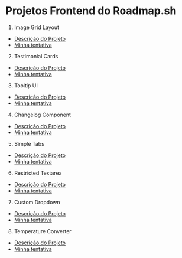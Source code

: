 # Projetos Frontend do Roadmap.sh

1. Image Grid Layout
- [Descrição do Projeto](https://roadmap.sh/projects/image-grid)
- [Minha tentativa](./image-grid)

2. Testimonial Cards
- [Descrição do Projeto](https://roadmap.sh/projects/testimonial-cards)
- [Minha tentativa](./testimonial-cards)

3. Tooltip UI
- [Descrição do Projeto](https://roadmap.sh/projects/tooltip-ui)
- [Minha tentativa](./tooltip-ui)

4. Changelog Component
- [Descrição do Projeto](https://roadmap.sh/projects/changelog-component)
- [Minha tentativa](./changelog-component)

5. Simple Tabs
- [Descrição do Projeto](https://roadmap.sh/projects/simple-tabs)
- [Minha tentativa](./simple-tabs)

6. Restricted Textarea
- [Descrição do Projeto](https://roadmap.sh/projects/restricted-textarea)
- [Minha tentativa](./restricted-textarea)

7. Custom Dropdown
- [Descrição do Projeto](https://roadmap.sh/projects/custom-dropdown)
- [Minha tentativa](./custom-dropdown)

8. Temperature Converter
- [Descrição do Projeto](https://roadmap.sh/projects/temperature-converter)
- [Minha tentativa](./temperature-converter)